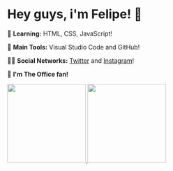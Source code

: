 # Hey guys, i'm Felipe! :rocket:

🌱 **Learning:** HTML, CSS, JavaScript!

🎒 **Main Tools:** Visual Studio Code and GitHub!

🙋‍♂️ **Social Networks:** [Twitter](https://twitter.com/akafelp) and [Instagram](https://www.instagram.com/felipesoarws/)!

:movie_camera: **I'm The Office fan!**

 <div>
  <a href="https://github.com/felipesoarws">
  <img height="180em" src="https://github-readme-stats.vercel.app/api?username=felipesoarws&show_icons=true&theme=dark&include_all_commits=true&count_private=true"/>
  <img height="180em" src="https://github-readme-stats.vercel.app/api/top-langs/?username=felipesoarws&layout=compact&langs_count=7&theme=dracula"/>
</div>

